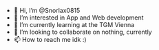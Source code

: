 - 👋 Hi, I’m @Snorlax0815
- 👀 I’m interested in App and Web development
- 🌱 I’m currently learning at the TGM Vienna
- 💞️ I’m looking to collaborate on nothing, currently
- 📫 How to reach me idk :)

<!---
Snorlax0815/Snorlax0815 is a ✨ special ✨ repository because its `README.md` (this file) appears on your GitHub profile.
You can click the Preview link to take a look at your changes.
--->

